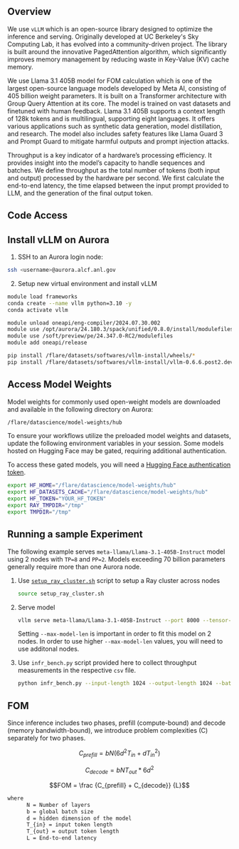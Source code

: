 ## Overview 


We use `vLLM` which is an open-source library designed to optimize the inference and serving. Originally developed at UC Berkeley's Sky Computing Lab, it has evolved into a community-driven project. The library is built around the innovative PagedAttention algorithm, which significantly improves memory management by reducing waste in Key-Value (KV) cache memory.

We use Llama 3.1 405B model for FOM calculation which is one of the largest open-source language models developed by Meta AI, consisting of 405 billion weight parameters. It is built on a Transformer architecture with Group Query Attention at its core. The model is trained on vast datasets and finetuned with human feedback. Llama 3.1 405B supports a context length of 128k tokens and is multilingual, supporting eight languages. It offers various applications such as synthetic data generation, model distillation, and research. The model also includes safety features like Llama Guard 3 and Prompt Guard to mitigate harmful outputs and prompt injection attacks.

Throughput is a key indicator of a hardware’s processing efficiency. It provides insight into the model’s capacity to handle sequences and batches. We define throughput as the total number of tokens (both input and output) processed by the hardware per second. We first calculate the end-to-end latency, the time elapsed between the input prompt provided to LLM, and the generation of the final output token.

## Code Access


## Install vLLM on Aurora

1. SSH to an Aurora login node:
```bash linenums="1"
ssh <username>@aurora.alcf.anl.gov
```

2. Setup new virtual environment and install vLLM

```bash linenums="1" title="Install vLLM using pre-built wheels"
module load frameworks
conda create --name vllm python=3.10 -y
conda activate vllm

module unload oneapi/eng-compiler/2024.07.30.002
module use /opt/aurora/24.180.3/spack/unified/0.8.0/install/modulefiles/oneapi/2024.07.30.002
module use /soft/preview/pe/24.347.0-RC2/modulefiles
module add oneapi/release

pip install /flare/datasets/softwares/vllm-install/wheels/*
pip install /flare/datasets/softwares/vllm-install/vllm-0.6.6.post2.dev28+g5dbf8545.d20250129.xpu-py3-none-any.whl
```

## Access Model Weights

Model weights for commonly used open-weight models are downloaded and available in the following directory on Aurora:
```bash linenums="1"
/flare/datascience/model-weights/hub
```

To ensure your workflows utilize the preloaded model weights and datasets, update the following environment variables in your session. Some models hosted on Hugging Face may be gated, requiring additional authentication. 

To access these gated models, you will need a [Hugging Face authentication token](https://huggingface.co/docs/hub/en/security-tokens).
```bash linenums="1"
export HF_HOME="/flare/datascience/model-weights/hub"
export HF_DATASETS_CACHE="/flare/datascience/model-weights/hub"
export HF_TOKEN="YOUR_HF_TOKEN"
export RAY_TMPDIR="/tmp"
export TMPDIR="/tmp"
```

## Running a sample Experiment 

The following example serves `meta-llama/Llama-3.1-405B-Instruct` model using 2 nodes with `TP=8` and `PP=2`. Models exceeding 70 billion parameters generally require more than one Aurora node.

1. Use [`setup_ray_cluster.sh`](./setup_ray_cluster.sh) script to setup a Ray cluster across nodes
    ```bash
    source setup_ray_cluster.sh
    ```

2. Serve model

    ```bash linenums="1"
    vllm serve meta-llama/Llama-3.1-405B-Instruct --port 8000 --tensor-parallel-size 8 --pipeline-parallel-size 2 --device xpu --dtype float16 --trust-remote-code --max-model-len 4096
    ```
    Setting `--max-model-len` is important in order to fit this model on 2 nodes. In order to use higher `--max-model-len` values, you will need to use additonal nodes. 

3. Use `infr_bench.py` script provided here to collect throughput measurements in the respective `csv` file. 

    ```bash
    python infr_bench.py --input-length 1024 --output-length 1024 --batch-size 1
    ```

## FOM 
Since inference includes two phases, prefill (compute-bound) and decode (memory bandwidth-bound), we introduce problem complexities (C) separately for two phases.

```math
C_{prefill} = { b N (6d^2 T_{in} + d T_{in}^2)}
```

```math
C_{decode} = { b N T_{out} * 6d^2}
```

```math 
FOM = \frac {C_{prefill} + C_{decode}} {L}
```

```bash
where 
      N = Number of layers
      b = global batch size
      d = hidden dimension of the model
      T_{in} = input token length
      T_{out} = output token length
      L = End-to-end latency 
```

<!--
1. `FOM1` : Collect throughput with large `input-length` and moderate `output-length` (pre-fill compute intensive)
2. `FOM2` : Colelct throughput with moderate `input-length` and large `output-length` (decode memory intensive)
3. `FOM3` : Collect throughput with moderate `input-length`, `output-length` but large `max-model-len` (need mulltiple nodes i/o intensive)

```python 
FOM = FOM1 + FOM2 + FOM3
```


## FOM for Aurora

-->


